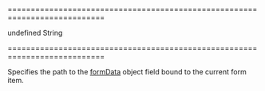===========================================================================
<!--default-->undefined<!--/default-->
<!--type-->String<!--/type-->
===========================================================================

<!--shortDescription-->
Specifies the path to the [formData](/Documentation/ApiReference/UI_Widgets/dxForm/Configuration/#formData) object field bound to the current form item.
<!--/shortDescription-->

<!--fullDescription-->

<!--/fullDescription-->